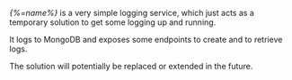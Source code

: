 _{%=name%}_ is a very simple logging service, which just acts as a temporary solution to get some logging up and running.

It logs to MongoDB and exposes some endpoints to create and to retrieve logs.

The solution will potentially be replaced or extended in the future.